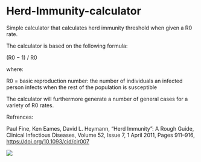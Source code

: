 # Herd-Immunity-calculator
Simple calculator that calculates herd immunity threshold when given a R0 rate.

The calculator is based on the following formula:

(R0 − 1) / R0

where:

R0 = basic reproduction number: the number of individuals an infected person infects when the rest of the population is susceptible

The calculator will furthermore generate a number of general cases for a variety of R0 rates.


Refrences:

Paul Fine, Ken Eames, David L. Heymann, “Herd Immunity”: A Rough Guide, Clinical Infectious Diseases, Volume 52, Issue 7, 1 April 2011, Pages 911–916, https://doi.org/10.1093/cid/cir007



![](demo-gif)
